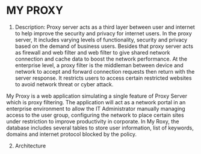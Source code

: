 # MY PROXY

1. Description: 
Proxy server acts as a third layer between user and internet to help improve the security and privacy for internet users. In the proxy server, It includes varying levels of functionality, security and privacy based on the demand of business users. Besides that proxy server acts as firewall and web filter and web filter to give shared network connection and cache data  to boost the network performance. At the enterprise level, a proxy filter is the middleman between device and network to accept and forward connection requests then return with the server response. It restricts users to access certain restricted websites to avoid network threat or cyber attack.

My Proxy is a web application simulating a single feature of Proxy Server which is proxy filtering. The application will act as a network portal in an enterprise environment to allow the IT Administrator manually managing access to the user group, configuring the network to place certain sites under restriction to improve productivity in corporate. In My Roxy, the database includes several tables to store user information, list of keywords, domains and internet protocol blocked by the policy. 

2. Architecture
<In Progress> 
